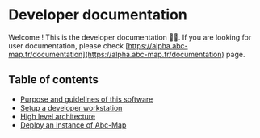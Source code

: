 # Developer documentation

Welcome ! This is the developer documentation 👨‍💻. If you are looking for user documentation, please 
check [https://alpha.abc-map.fr/documentation](https://alpha.abc-map.fr/documentation) page.     


## Table of contents

- [Purpose and guidelines of this software](./0_purpose-guidelines.md)
- [Setup a developer workstation](./1_setup-workstation.md)
- [High level architecture](./2_architecture.md)
- [Deploy an instance of Abc-Map](./3_deployment.md)




